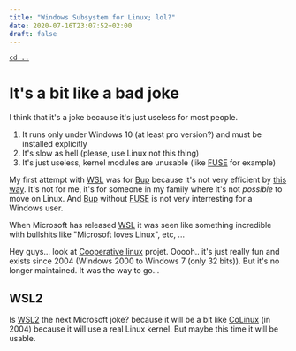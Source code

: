 ```yaml
---
title: "Windows Subsystem for Linux; lol?"
date: 2020-07-16T23:07:52+02:00
draft: false
---
```


[`cd ..`](/)

# It's a bit like a bad joke

I think that it's a joke because it's just useless for most people.

1. It runs only under Windows 10 (at least pro version?) and must be installed
   explicitly
2. It's slow as hell (please, use Linux not this thing)
3. It's just useless, kernel modules are unusable (like [FUSE][1] for example)

My first attempt with [WSL][4] was for [Bup][2] because it's not very efficient
by [this way](/post/2016.02.06_bup-on-windows). It's not for me, it's for
someone in my family where it's not _possible_ to move on Linux. And [Bup][2]
without [FUSE][1] is not very interresting for a Windows user.

When Microsoft has released [WSL][4] it was seen like something incredible with
bullshits like "Microsoft loves Linux", etc, ...

Hey guys... look at [Cooperative linux][3] projet. Ooooh.. it's just really fun
and exists since 2004 (Windows 2000 to Windows 7 (only 32 bits)). But it's no
longer maintained. It was the way to go...

## WSL2

Is [WSL2][5] the next Microsoft joke? because it will be a bit like [CoLinux][3]
(in 2004) because it will use a real Linux kernel. But maybe this time it will
be usable.

[1]: https://github.com/libfuse/libfuse
[2]: https://bup.github.io
[3]: http://www.colinux.org/
[4]: https://docs.microsoft.com/en-us/windows/wsl/about
[5]: https://docs.microsoft.com/en-us/windows/wsl/wsl2-index

